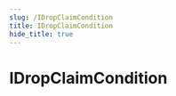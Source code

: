 ```yaml
---
slug: /IDropClaimCondition
title: IDropClaimCondition
hide_title: true
---
```

# IDropClaimCondition










